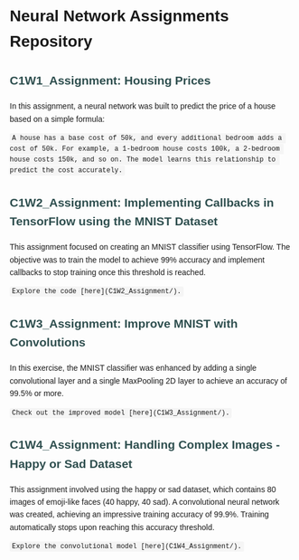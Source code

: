 <!DOCTYPE html>
<html lang="en">
<head>
    <meta charset="UTF-8">
    <meta name="viewport" content="width=device-width, initial-scale=1.0">
    <title>Neural Network Assignments</title>
    <style>
        body {
            font-family: Arial, sans-serif;
            margin: 20px;
            line-height: 1.6;
        }
        h2 {
            color: #2F4F4F;
        }
        code {
            background-color: #f5f5f5;
            padding: 2px 4px;
            border-radius: 3px;
            font-family: "Courier New", Courier, monospace;
        }
    </style>
</head>
<body>

<h1>Neural Network Assignments Repository</h1>

<h2>C1W1_Assignment: Housing Prices</h2>
<p>In this assignment, a neural network was built to predict the price of a house based on a simple formula:</p>
<code>A house has a base cost of 50k, and every additional bedroom adds a cost of 50k. For example, a 1-bedroom house costs 100k, a 2-bedroom house costs 150k, and so on. The model learns this relationship to predict the cost accurately.</code>

<h2>C1W2_Assignment: Implementing Callbacks in TensorFlow using the MNIST Dataset</h2>
<p>This assignment focused on creating an MNIST classifier using TensorFlow. The objective was to train the model to achieve 99% accuracy and implement callbacks to stop training once this threshold is reached.</p>
<code>Explore the code [here](C1W2_Assignment/).</code>

<h2>C1W3_Assignment: Improve MNIST with Convolutions</h2>
<p>In this exercise, the MNIST classifier was enhanced by adding a single convolutional layer and a single MaxPooling 2D layer to achieve an accuracy of 99.5% or more.</p>
<code>Check out the improved model [here](C1W3_Assignment/).</code>

<h2>C1W4_Assignment: Handling Complex Images - Happy or Sad Dataset</h2>
<p>This assignment involved using the happy or sad dataset, which contains 80 images of emoji-like faces (40 happy, 40 sad). A convolutional neural network was created, achieving an impressive training accuracy of 99.9%. Training automatically stops upon reaching this accuracy threshold.</p>
<code>Explore the convolutional model [here](C1W4_Assignment/).</code>

</body>
</html>
